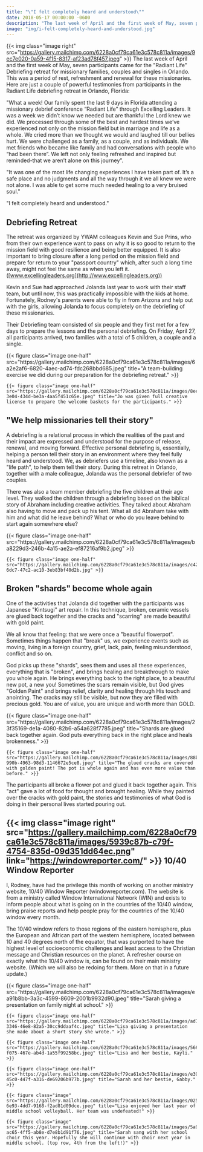 ```yaml
---
title: "\"I felt completely heard and understood\""
date: 2018-05-17 00:00:00 -0600
description: "The last week of April and the first week of May, seven participants came for the \"Radiant Life\" Debriefing retreat..."
image: "img/i-felt-completely-heard-and-understood.jpg"
---
```

{{< img class="image right" src="https://gallery.mailchimp.com/6228a0cf79ca61e3c578c811a/images/9ec7e020-0a59-4f15-8317-af23ad78f457.jpeg" >}}
The last week of April and the first week of May, seven participants came for the "Radiant Life" Debriefing retreat for missionary families, couples and singles in Orlando. This was a period of rest, refreshment and renewal for these missionaries. Here are just a couple of powerful testimonies from participants in the Radiant Life debriefing retreat in Orlando, Florida:

"What a week! Our family spent the last 9 days in Florida attending a missionary debrief conference “Radiant Life” through Excelling Leaders. It was a week we didn’t know we needed but are thankful the Lord knew we did. We processed through some of the best and hardest times we’ve experienced not only on the mission field but in marriage and life as a whole. We cried more than we thought we would and laughed till our bellies hurt. We were challenged as a family, as a couple, and as individuals. We met friends who became like family and had conversations with people who “had been there”. We left not only feeling refreshed and inspired but reminded-that we aren’t alone on this journey”.

"It was one of the most life changing experiences I have taken part of. It’s a safe place and no judgments and all the way through it we all knew we were not alone. I was able to get some much needed healing to a very bruised soul."

"I felt completely heard and understood."

Debriefing Retreat
------------------

The retreat was organized by YWAM colleagues Kevin and Sue Prins, who from their own experience want to pass on why it is so good to return to the mission field with good resilience and being better equipped. It is also important to bring closure after a long period on the mission field and prepare for return to your "passport country" which, after such a long time away, might not feel the same as when you left it. ([www.excellingleaders.org](http://www.excellingleaders.org))
 
Kevin and Sue had approached Jolanda last year to work with their staff team, but until now, this was practically impossible with the kids at home. Fortunately, Rodney's parents were able to fly in from Arizona and help out with the girls, allowing Jolanda to focus completely on the debriefing of these missionaries.

Their Debriefing team consisted of six people and they first met for a few days to prepare the lessons and the personal debriefing. On Friday, April 27, all participants arrived, two families with a total of 5 children, a couple and a single.

<div class="gallery">
    {{< figure class="image one-half" src="https://gallery.mailchimp.com/6228a0cf79ca61e3c578c811a/images/6a2e2af6-6820-4aec-ad74-fdc268bbd685.jpeg" title="A team-building exercise we did during our preparation for the debriefing retreat." >}}

    {{< figure class="image one-half" src="https://gallery.mailchimp.com/6228a0cf79ca61e3c578c811a/images/8ee29777-3e04-434d-be3a-4aa5f451c65e.jpeg" title="Jo was given full creative license to prepare the welcome baskets for the participants." >}}
</div>

"We help missionaries tell their story"
---------------------------------------

A debriefing is a relational process in which the realities of the past and their impact are expressed and understood for the purpose of release, renewal, and moving forward. Effective personal debriefing is, essentially, helping a person tell their story in an environment where they feel fully heard and understood. We, as debriefers use a timeline, also known as a "life path", to help them tell their story. During this retreat in Orlando, together with a male colleague, Jolanda was the personal debriefer of two couples.

There was also a team member debriefing the five children at their age level. They walked the children through a debriefing based on the biblical story of Abraham including creative activities. They talked about Abraham also having to move and pack up his tent. What all did Abraham take with him and what did he leave behind? What or who do you leave behind to start again somewhere else?

<div class="gallery">
    {{< figure class="image one-half" src="https://gallery.mailchimp.com/6228a0cf79ca61e3c578c811a/images/ba8229d3-246b-4a15-ae2a-ef87216af9b2.jpeg" >}}
    
    {{< figure class="image one-half" src="https://gallery.mailchimp.com/6228a0cf79ca61e3c578c811a/images/c42c91b4-6dc7-47c2-ac10-3eb83bf40d2b.jpg" >}}
</div>

Broken "shards" become whole again
----------------------------------

One of the activities that Jolanda did together with the participants was Japanese "Kintsugi" art repair. In this technique, broken, ceramic vessels are glued back together and the cracks and "scarring" are made beautiful with gold paint.

We all know that feeling: that we were once a "beautiful flowerpot". Sometimes things happen that "break" us, we experience events such as moving, living in a foreign country, grief, lack, pain, feeling misunderstood, conflict and so on.

God picks up these "shards", sees them and uses all these experiences, everything that is "broken", and brings healing and breakthrough to make you whole again. He brings everything back to the right place, to a beautiful new pot, a new you! Sometimes the scars remain visible, but God gives "Golden Paint" and brings relief, clarity and healing through His touch and anointing. The cracks may still be visible, but now they are filled with precious gold. You are of value, you are unique and worth more than GOLD.

<div class="gallery">
    {{< figure class="image one-half" src="https://gallery.mailchimp.com/6228a0cf79ca61e3c578c811a/images/23f35169-de1a-4080-82b6-a54a628f7785.jpeg" title="Shards are glued back together again. God puts everything back in the right place and heals brokenness." >}}

    {{< figure class="image one-half" src="https://gallery.mailchimp.com/6228a0cf79ca61e3c578c811a/images/88b69452-990b-4963-98d3-1146672e5ce8.jpeg" title="The glued cracks are covered with golden paint! The pot is whole again and has even more value than before." >}}
</div>

The participants all broke a flower pot and glued it back together again. This "act" gave a lot of food for thought and brought healing. While they painted over the cracks with gold paint, the stories and testimonies of what God is doing in their personal lives started pouring out.

{{< img class="image right" src="https://gallery.mailchimp.com/6228a0cf79ca61e3c578c811a/images/5939c87b-c79f-4754-835d-09d351dd64ec.png" link="https://windowreporter.com/" >}}
10&#47;40 Window Reporter
---------------------

I, Rodney, have had the privilege this month of working on another ministry website, 10&#47;40 Window Reporter (windowreporter.com). The website is from a ministry called Window International Network (WIN) and exists to inform people about what is going on in the countries of the 10&#47;40 window, bring praise reports and help people pray for the countries of the 10&#47;40 window every month.

The 10&#47;40 window refers to those regions of the eastern hemisphere, plus the European and African part of the western hemisphere, located between 10 and 40 degrees north of the equator, that was purported to have the highest level of socioeconomic challenges and least access to the Christian message and Christian resources on the planet. A refresher course on exactly what the 10&#47;40 window is, can be found on their main ministry website. (Which we will also be redoing for them. More on that in a future update.)

<div class="gallery">
    {{< figure class="image one-half" src="https://gallery.mailchimp.com/6228a0cf79ca61e3c578c811a/images/ea91b8bb-3a3c-4599-8609-2001b9932d90.jpeg" title="Sarah giving a presentation on family night at school." >}}

    {{< figure class="image one-half" src="https://gallery.mailchimp.com/6228a0cf79ca61e3c578c811a/images/ad757e18-3346-46e8-82a5-30cc9ddaaf4c.jpeg" title="Lisa giving a presentation she made about a short story she wrote." >}}

    {{< figure class="image one-half" src="https://gallery.mailchimp.com/6228a0cf79ca61e3c578c811a/images/566edd7e-f075-467e-ab4d-1a55f99258bc.jpeg" title="Lisa and her bestie, Kayli." >}}

    {{< figure class="image one-half" src="https://gallery.mailchimp.com/6228a0cf79ca61e3c578c811a/images/e394abc5-45c0-447f-a316-de69206b977b.jpeg" title="Sarah and her bestie, Gabby." >}}

    {{< figure class="image" src="https://gallery.mailchimp.com/6228a0cf79ca61e3c578c811a/images/0258959c-6e93-4dd7-9168-f2ad81d09dce.jpeg" title="Lisa enjoyed her last year of middle school volleyball. Her team was undefeated!" >}}

    {{< figure class="image" src="https://gallery.mailchimp.com/6228a0cf79ca61e3c578c811a/images/5a9875eb-ac65-4ff5-ab8e-d7e8b1d91f76.jpeg" title="Sarah sang with her school choir this year. Hopefully she will continue with choir next year in middle school. (top row, 4th from the left!)" >}}
</div>